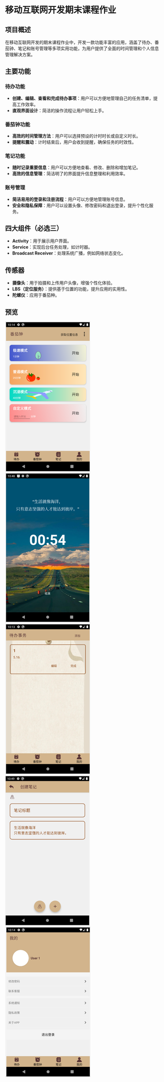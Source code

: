 # 移动互联网开发期末课程作业

## 项目概述

在移动互联网开发的期末课程作业中，开发一款功能丰富的应用，涵盖了待办、番茄钟、笔记和账号管理等多项实用功能，为用户提供了全面的时间管理和个人信息管理解决方案。

## 主要功能

### 待办功能
- **创建、编辑、查看和完成待办事项**：用户可以方便地管理自己的任务清单，提高工作效率。
- **直观界面设计**：简洁的操作流程让用户轻松上手。

### 番茄钟功能
- **高效的时间管理方法**：用户可以选择预设的计时时长或自定义时长。
- **提醒和震动**：计时结束后，用户会收到提醒，确保任务的时效性。

### 笔记功能
- **随时记录重要信息**：用户可以方便地查看、修改、删除和增加笔记。
- **高效的信息管理**：简洁明了的界面提升信息整理和利用效率。

### 账号管理
- **简洁易用的登录和注册流程**：用户可以方便地管理账号信息。
- **安全和隐私保障**：用户可以设置头像、修改密码和退出登录，提升个性化服务。

## 四大组件（必选三）

- **Activity**：用于展示用户界面。
- **Service**：实现后台任务处理，如计时器。
- **Broadcast Receiver**：处理系统广播，例如网络状态变化。

## 传感器

- **摄像头**：用于拍摄和上传用户头像，增强个性化体验。
- **LBS（定位服务）**：提供基于位置的功能，提升应用的实用性。
- **陀螺仪**：应用于番茄种。

## 预览

![preview00](/preview/00preview.png)
![preview01](/preview/01preview.png)
![preview02](/preview/02preview.png)
![preview03](/preview/03preview.png)
![preview04](/preview/04preview.png)
